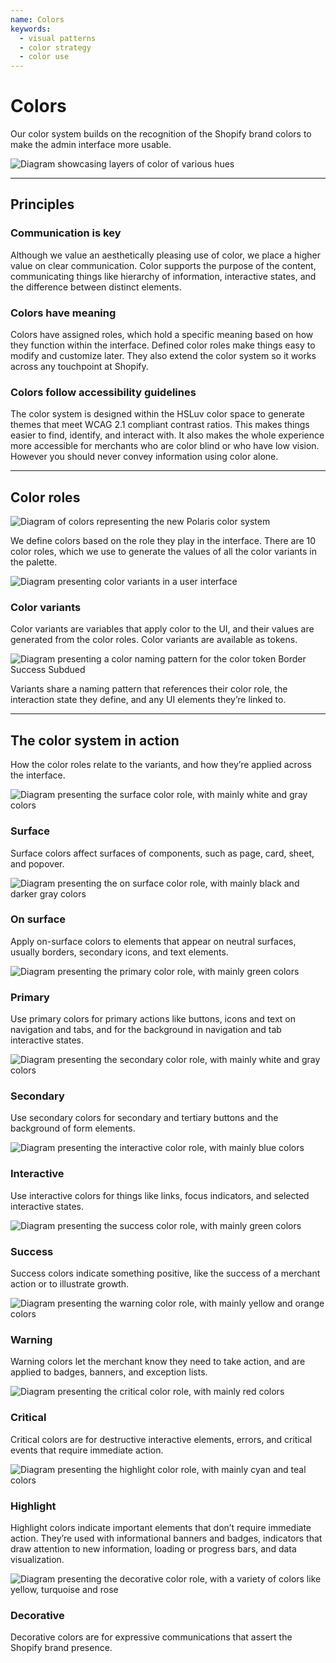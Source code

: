 ```yaml
---
name: Colors
keywords:
  - visual patterns
  - color strategy
  - color use
---
```


# Colors

Our color system builds on the recognition of the Shopify brand colors to make the admin interface more usable.

![Diagram showcasing layers of color of various hues](/images/foundations/design/colors/color-intro@2x.png)

---

## Principles

### Communication is key

Although we value an aesthetically pleasing use of color, we place a higher value on clear communication. Color supports the purpose of the content, communicating things like hierarchy of information, interactive states, and the difference between distinct elements.

### Colors have meaning

Colors have assigned roles, which hold a specific meaning based on how they function within the interface. Defined color roles make things easy to modify and customize later. They also extend the color system so it works across any touchpoint at Shopify.

### Colors follow accessibility guidelines

The color system is designed within the HSLuv color space to generate themes that meet WCAG 2.1 compliant contrast ratios. This makes things easier to find, identify, and interact with. It also makes the whole experience more accessible for merchants who are color blind or who have low vision. However you should never convey information using color alone.

---

## Color roles

![Diagram of colors representing the new Polaris color system](/images/foundations/design/colors/color-roles@2x.png)

We define colors based on the role they play in the interface. There are 10 color roles, which we use to generate the values of all the color variants in the palette.

![Diagram presenting color variants in a user interface](/images/foundations/design/colors/color-variants@2x.png)

### Color variants

Color variants are variables that apply color to the UI, and their values are generated from the color roles. Color variants are available as tokens.

![Diagram presenting a color naming pattern for the color token Border Success Subdued](/images/foundations/design/colors/color-variant-naming@2x.png)

Variants share a naming pattern that references their color role, the interaction state they define, and any UI elements they’re linked to.

---

## The color system in action

How the color roles relate to the variants, and how they’re applied across the interface.

![Diagram presenting the surface color role, with mainly white and gray colors](/images/foundations/design/colors/color-role-surface@2x.png)

### Surface

Surface colors affect surfaces of components, such as page, card, sheet, and popover.

![Diagram presenting the on surface color role, with mainly black and darker gray colors](/images/foundations/design/colors/color-role-onsurface@2x.png)

### On surface

Apply on-surface colors to elements that appear on neutral surfaces, usually borders, secondary icons, and text elements.

![Diagram presenting the primary color role, with mainly green colors](/images/foundations/design/colors/color-role-primary@2x.png)

### Primary

Use primary colors for primary actions like buttons, icons and text on navigation and tabs, and for the background in navigation and tab interactive states.

![Diagram presenting the secondary color role, with mainly white and gray colors](/images/foundations/design/colors/color-role-secondary@2x.png)

### Secondary

Use secondary colors for secondary and tertiary buttons and the background of form elements.

![Diagram presenting the interactive color role, with mainly blue colors](/images/foundations/design/colors/color-role-interactive@2x.png)

### Interactive

Use interactive colors for things like links, focus indicators, and selected interactive states.

![Diagram presenting the success color role, with mainly green colors](/images/foundations/design/colors/color-role-success@2x.png)

### Success

Success colors indicate something positive, like the success of a merchant action or to illustrate growth.

![Diagram presenting the warning color role, with mainly yellow and orange colors](/images/foundations/design/colors/color-role-warning@2x.png)

### Warning

Warning colors let the merchant know they need to take action, and are applied to badges, banners, and exception lists.

![Diagram presenting the critical color role, with mainly red colors](/images/foundations/design/colors/color-role-critical@2x.png)

### Critical

Critical colors are for destructive interactive elements, errors, and critical events that require immediate action.

![Diagram presenting the highlight color role, with mainly cyan and teal colors](/images/foundations/design/colors/color-role-highlight@2x.png)

### Highlight

Highlight colors indicate important elements that don’t require immediate action. They’re used with informational banners and badges, indicators that draw attention to new information, loading or progress bars, and data visualization.

![Diagram presenting the decorative color role, with a variety of colors like yellow, turquoise and rose](/images/foundations/design/colors/color-role-decorative@2x.png)

### Decorative

Decorative colors are for expressive communications that assert the Shopify brand presence.
